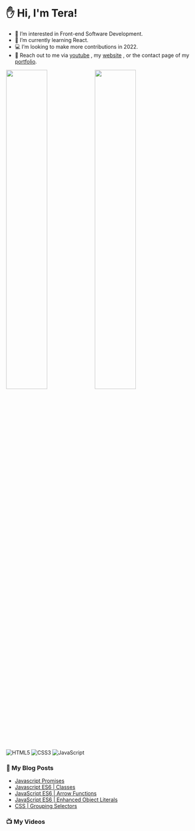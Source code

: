# :hand: Hi, I'm Tera!

- 👀 I’m interested in Front-end Software Development.
- 🧠 I’m currently learning React.
- :computer: I’m looking to make more contributions in 2022.
- :email: Reach out to me via <a href="https://www.youtube.com/channel/UC6u-qjq4vbT-09ZhmKwKqfg">youtube</a> , my <a href="https://technicallyjusttalking.com/"> website</a> , or the contact page of my <a href="https://terabanks.github.io/">portfolio</a>.

<img align="left" width="47%" src="https://github-readme-stats.vercel.app/api?username=terabanks&show_icons=true&theme=radical">

<img align="left" width="47%" src="https://github-readme-stats.vercel.app/api/top-langs/?username=terabanks&layout=compact">

![HTML5](https://img.shields.io/badge/html5-%23E34F26.svg?style=for-the-badge&logo=html5&logoColor=white)
![CSS3](https://img.shields.io/badge/css3-%231572B6.svg?style=for-the-badge&logo=css3&logoColor=white)
![JavaScript](https://img.shields.io/badge/javascript-%23323330.svg?style=for-the-badge&logo=javascript&logoColor=%23F7DF1E)

### :page_with_curl: My Blog Posts
<!-- BLOG-POST-LIST:START -->
- [Javascript Promises](https://technicallyjusttalking.com/javascript-promises/)
- [Javascript ES6 | Classes](https://technicallyjusttalking.com/javascript-es6-classes/)
- [JavaScript ES6 | Arrow Functions](https://technicallyjusttalking.com/javascript-es6-arrow-functions/)
- [JavaScript ES6 | Enhanced Object Literals](https://technicallyjusttalking.com/javascript-es6-enhanced-object-literals/)
- [CSS | Grouping Selectors](https://technicallyjusttalking.com/css-grouping-selectors/)
<!-- BLOG-POST-LIST:END -->

### :tv: My Videos
<!-- YOUTUBE-VIDEO-LIST:START -->
<!-- YOUTUBE-VIDEO-LIST:END -->
